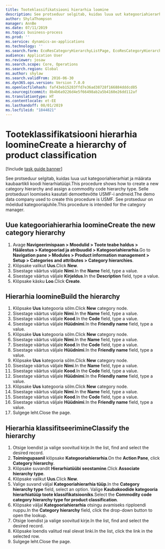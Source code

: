```yaml
---
title: Tooteklassifikatsiooni hierarhia loomine
description: See protseduur selgitab, kuidas luua uut kategooriahierarhiat ja määrata kaubaartikli koodi hierarhiatüüpi.
author: ShylaThompson
manager: AnnBe
ms.date: 07/11/2019
ms.topic: business-process
ms.prod: ''
ms.service: dynamics-ax-applications
ms.technology: ''
ms.search.form: EcoResCategoryHierarchyListPage, EcoResCategoryHierarchyCreate, EcoResCategory, EcoResCategoryHierarchyRole
audience: Application User
ms.reviewer: josaw
ms.search.scope: Core, Operations
ms.search.region: Global
ms.author: shylaw
ms.search.validFrom: 2016-06-30
ms.dyn365.ops.version: Version 7.0.0
ms.openlocfilehash: faf43eb15283ffd7e36ad38728f166884dddcd85
ms.sourcegitcommit: 8b4b6a9226d4e5f66498ab2a5b4160e26dd112af
ms.translationtype: HT
ms.contentlocale: et-EE
ms.lasthandoff: 08/01/2019
ms.locfileid: "1844821"
---
```

# <a name="create-a-hierarchy-of-product-classification"></a><span data-ttu-id="b5112-103">Tooteklassifikatsiooni hierarhia loomine</span><span class="sxs-lookup"><span data-stu-id="b5112-103">Create a hierarchy of product classification</span></span>

[!include [task guide banner](../../includes/task-guide-banner.md)]

<span data-ttu-id="b5112-104">See protseduur selgitab, kuidas luua uut kategooriahierarhiat ja määrata kaubaartikli koodi hierarhiatüüpi.</span><span class="sxs-lookup"><span data-stu-id="b5112-104">This procedure shows how to create a new category hierarchy and assign a commodity code hierarchy type.</span></span> <span data-ttu-id="b5112-105">Selle protseduuri loomiseks kasutati demoettevõtte USMF-i andmeid.</span><span class="sxs-lookup"><span data-stu-id="b5112-105">The demo data company used to create this procedure is USMF.</span></span> <span data-ttu-id="b5112-106">See protseduur on mõeldud kategooriajuhile.</span><span class="sxs-lookup"><span data-stu-id="b5112-106">This procedure is intended for the category manager.</span></span>


## <a name="create-the-new-category-hierarchy"></a><span data-ttu-id="b5112-107">Uue kategooriahierarhia loomine</span><span class="sxs-lookup"><span data-stu-id="b5112-107">Create the new category hierarchy</span></span>
1. <span data-ttu-id="b5112-108">Avage **Navigeerimispaan > Moodulid > Toote teabe haldus > Häälestus > Kategooriad ja atribuudid > Kategooriahierarhia**.</span><span class="sxs-lookup"><span data-stu-id="b5112-108">Go to **Navigation pane > Modules > Product information management > Setup > Categories and attributes > Category hierarchies**.</span></span>
2. <span data-ttu-id="b5112-109">Klõpsake valikut **Uus**.</span><span class="sxs-lookup"><span data-stu-id="b5112-109">Click **New**.</span></span>
3. <span data-ttu-id="b5112-110">Sisestage väärtus väljale **Nimi**.</span><span class="sxs-lookup"><span data-stu-id="b5112-110">In the **Name** field, type a value.</span></span>
4. <span data-ttu-id="b5112-111">Sisestage väärtus väljale **Kirjeldus**.</span><span class="sxs-lookup"><span data-stu-id="b5112-111">In the **Description** field, type a value.</span></span>
5. <span data-ttu-id="b5112-112">Klõpsake käsku **Loo**.</span><span class="sxs-lookup"><span data-stu-id="b5112-112">Click **Create**.</span></span>

## <a name="build-the-hierarchy"></a><span data-ttu-id="b5112-113">Hierarhia loomine</span><span class="sxs-lookup"><span data-stu-id="b5112-113">Build the hierarchy</span></span>
1. <span data-ttu-id="b5112-114">Klõpsake **Uus** kategooria sõlm.</span><span class="sxs-lookup"><span data-stu-id="b5112-114">Click **New** category node.</span></span>
2. <span data-ttu-id="b5112-115">Sisestage väärtus väljale **Nimi**.</span><span class="sxs-lookup"><span data-stu-id="b5112-115">In the **Name** field, type a value.</span></span>
3. <span data-ttu-id="b5112-116">Sisestage väärtus väljale **Kood**.</span><span class="sxs-lookup"><span data-stu-id="b5112-116">In the **Code** field, type a value.</span></span>
4. <span data-ttu-id="b5112-117">Sisestage väärtus väljale **Hüüdnimi**.</span><span class="sxs-lookup"><span data-stu-id="b5112-117">In the **Friendly name** field, type a value.</span></span>
5. <span data-ttu-id="b5112-118">Klõpsake **Uus** kategooria sõlm.</span><span class="sxs-lookup"><span data-stu-id="b5112-118">Click **New** category node.</span></span>
6. <span data-ttu-id="b5112-119">Sisestage väärtus väljale **Nimi**.</span><span class="sxs-lookup"><span data-stu-id="b5112-119">In the **Name** field, type a value.</span></span>
7. <span data-ttu-id="b5112-120">Sisestage väärtus väljale **Kood**.</span><span class="sxs-lookup"><span data-stu-id="b5112-120">In the **Code** field, type a value.</span></span>
8. <span data-ttu-id="b5112-121">Sisestage väärtus väljale **Hüüdnimi**.</span><span class="sxs-lookup"><span data-stu-id="b5112-121">In the **Friendly name** field, type a value.</span></span>
9. <span data-ttu-id="b5112-122">Klõpsake **Uus** kategooria sõlm.</span><span class="sxs-lookup"><span data-stu-id="b5112-122">Click **New** category node.</span></span>
10. <span data-ttu-id="b5112-123">Sisestage väärtus väljale **Nimi**.</span><span class="sxs-lookup"><span data-stu-id="b5112-123">In the **Name** field, type a value.</span></span>
11. <span data-ttu-id="b5112-124">Sisestage väärtus väljale **Kood**.</span><span class="sxs-lookup"><span data-stu-id="b5112-124">In the **Code** field, type a value.</span></span>
12. <span data-ttu-id="b5112-125">Sisestage väärtus väljale **Hüüdnimi**.</span><span class="sxs-lookup"><span data-stu-id="b5112-125">In the **Friendly name** field, type a value.</span></span>
13. <span data-ttu-id="b5112-126">Klõpsake **Uus** kategooria sõlm.</span><span class="sxs-lookup"><span data-stu-id="b5112-126">Click **New** category node.</span></span>
14. <span data-ttu-id="b5112-127">Sisestage väärtus väljale **Nimi**.</span><span class="sxs-lookup"><span data-stu-id="b5112-127">In the **Name** field, type a value.</span></span>
15. <span data-ttu-id="b5112-128">Sisestage väärtus väljale **Kood**.</span><span class="sxs-lookup"><span data-stu-id="b5112-128">In the **Code** field, type a value.</span></span>
16. <span data-ttu-id="b5112-129">Sisestage väärtus väljale **Hüüdnimi**.</span><span class="sxs-lookup"><span data-stu-id="b5112-129">In the **Friendly name** field, type a value.</span></span>
17. <span data-ttu-id="b5112-130">Sulgege leht.</span><span class="sxs-lookup"><span data-stu-id="b5112-130">Close the page.</span></span>

## <a name="classify-the-hierarchy"></a><span data-ttu-id="b5112-131">Hierarhia klassifitseerimine</span><span class="sxs-lookup"><span data-stu-id="b5112-131">Classify the hierarchy</span></span>
1. <span data-ttu-id="b5112-132">Otsige loendist ja valige soovitud kirje.</span><span class="sxs-lookup"><span data-stu-id="b5112-132">In the list, find and select the desired record.</span></span>
2. <span data-ttu-id="b5112-133">**Toimingupaanil** klõpsake **Kategooriahierarhia**.</span><span class="sxs-lookup"><span data-stu-id="b5112-133">On the **Action Pane**, click **Category hierarchy**.</span></span>
3. <span data-ttu-id="b5112-134">Klõpsake suvandit **Hierarhiatüübi seostamine**.</span><span class="sxs-lookup"><span data-stu-id="b5112-134">Click **Associate hierarchy type**.</span></span>
4. <span data-ttu-id="b5112-135">Klõpsake valikut **Uus**.</span><span class="sxs-lookup"><span data-stu-id="b5112-135">Click **New**.</span></span>
5. <span data-ttu-id="b5112-136">Valige suvand väljal **Kategooriahierarhia tüüp**.</span><span class="sxs-lookup"><span data-stu-id="b5112-136">In the **Category hierarchy type** field, select an option.</span></span> <span data-ttu-id="b5112-137">Valige **Kaubakoodide kategooria hierarhiatüüp toote klassifikatsiooniks**.</span><span class="sxs-lookup"><span data-stu-id="b5112-137">Select the **Commodity code category hierarchy type for product classification**.</span></span>  
6. <span data-ttu-id="b5112-138">Klõpsake väljal **Kategooriahierarhia** otsingu avamiseks ripploendi nuppu.</span><span class="sxs-lookup"><span data-stu-id="b5112-138">In the **Category hierarchy** field, click the drop-down button to open the lookup.</span></span>
7. <span data-ttu-id="b5112-139">Otsige loendist ja valige soovitud kirje.</span><span class="sxs-lookup"><span data-stu-id="b5112-139">In the list, find and select the desired record.</span></span>
8. <span data-ttu-id="b5112-140">Klõpsake loendis valitud real olevat linki.</span><span class="sxs-lookup"><span data-stu-id="b5112-140">In the list, click the link in the selected row.</span></span>
9. <span data-ttu-id="b5112-141">Sulgege leht.</span><span class="sxs-lookup"><span data-stu-id="b5112-141">Close the page.</span></span>

